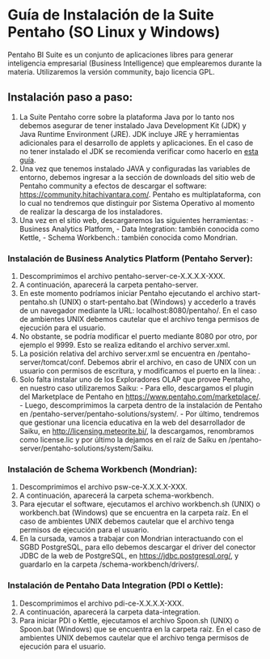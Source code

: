 # Guía de Instalación de la Suite Pentaho (SO Linux y Windows)

Pentaho BI Suite es un conjunto de aplicaciones libres para generar inteligencia empresarial (Business Intelligence) que emplearemos durante la materia. Utilizaremos la versión community, bajo licencia GPL.

## Instalación paso a paso:
1.	La Suite Pentaho corre sobre la plataforma Java por lo tanto nos debemos asegurar de tener instalado Java Development Kit (JDK) y Java Runtime Environment (JRE). JDK incluye JRE y herramientas adicionales para el desarrollo de applets y aplicaciones. En el caso de no tener instalado el JDK se recomienda verificar como hacerlo en [esta guía](https://github.com/bdm-unlu/2020/blob/master/guias/Java_configuracion.md).
2.	Una vez que tenemos instalado JAVA y configuradas las variables de entorno, debemos ingresar a la sección de downloads del sitio web de Pentaho community a efectos de descargar el software: https://community.hitachivantara.com/. Pentaho es multiplataforma, con lo cual no tendremos que distinguir por Sistema Operativo al momento de realizar la descarga de los instaladores.
3.	Una vez en el sitio web, descargaremos las siguientes herramientas:
        - Business Analytics Platform,
        - Data Integration: también conocida como Kettle,
        - Schema Workbench.: también conocida como Mondrian.

### Instalación de Business Analytics Platform (Pentaho Server):
1. Descomprimimos el archivo pentaho-server-ce-X.X.X.X-XXX.
2. A continuación, aparecerá la carpeta pentaho-server.
3. En este momento podríamos iniciar Pentaho ejecutando el archivo start-pentaho.sh (UNIX) o start-pentaho.bat (Windows) y accederlo a través de un navegador mediante la URL: localhost:8080/pentaho/. En el caso de ambientes UNIX debemos cautelar que el archivo tenga permisos de ejecución para el usuario.
4. No obstante, se podría modificar el puerto mediante 8080 por otro, por ejemplo el 9999. Esto se realiza editando el archivo server.xml.
5. La posición relativa del archivo server.xml se encuentra en /pentaho-server/tomcat/conf. Debemos abrir el archivo, en caso de UNIX con un usuario con permisos de escritura, y modificamos el puerto en la línea:
      <Connector URIEncoding="UTF-8" port="9999" protocol="HTTP/1.1" connectionTimeout="20000" redirectPort="8443" />.
6. Solo falta instalar uno de los Exploradores OLAP que provee Pentaho, en nuestro caso utilizaremos Saiku:
        - Para ello, descargamos el plugin del Marketplace de Pentaho en https://www.pentaho.com/marketplace/.
        - Luego, descomprimimos la carpeta dentro de la instalación de Pentaho en /pentaho-server/pentaho-solutions/system/.
        - Por último, tendremos que gestionar una licencia educativa en la web del desarrollador de Saiku, en http://licensing.meteorite.bi/, la descargamos,  renombramos como license.lic y por último la dejamos en el raíz de Saiku en /pentaho-server/pentaho-solutions/system/Saiku.

### Instalación de Schema Workbench (Mondrian):
1.	Descomprimimos el archivo psw-ce-X.X.X.X-XXX.
2.	A continuación, aparecerá la carpeta schema-workbench.
3.	Para ejecutar el software, ejecutamos el archivo workbench.sh (UNIX) o workbench.bat (Windows) que se encuentra en la carpeta raíz. En el caso de ambientes UNIX debemos cautelar que el archivo tenga permisos de ejecución para el usuario.
4.	En la cursada, vamos a trabajar con Mondrian interactuando con el SGBD PostgreSQL, para ello debemos descargar el driver del conector JDBC de la web de PostgreSQL, en https://jdbc.postgresql.org/, y guardarlo en la carpeta /schema-workbench/drivers/.

### Instalación de Pentaho Data Integration (PDI o Kettle):
1.	Descomprimimos el archivo pdi-ce-X.X.X.X-XXX.
2.	A continuación, aparecerá la carpeta data-integration.
3.	Para iniciar PDI o Kettle, ejecutamos el archivo Spoon.sh (UNIX) o Spoon.bat (Windows) que se encuentra en la carpeta raíz. En el caso de ambientes UNIX debemos cautelar que el archivo tenga permisos de ejecución para el usuario.
